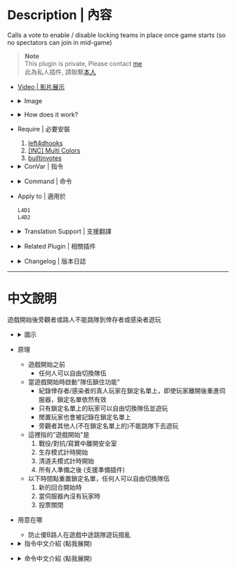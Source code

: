 # Description | 內容
Calls a vote to enable / disable locking teams in place once game starts (so no spectators can join in mid-game)

> __Note__ <br/>
This plugin is private, Please contact [me](https://github.com/fbef0102/Game-Private_Plugin#私人插件列表-private-plugins-list)<br/>
此為私人插件, 請聯繫[本人](https://github.com/fbef0102/Game-Private_Plugin#私人插件列表-private-plugins-list)

* [Video | 影片展示](https://youtu.be/B1oghdYb_gE)

* <details><summary>Image</summary>

	<br/>![teamlock_vote_1](image/teamlock_vote_1.jpg)
	<br/>![teamlock_vote_2](image/teamlock_vote_2.jpg)
	<br/>![teamlock_vote_3](image/teamlock_vote_3.jpg)
</details>

* <details><summary>How does it work?</summary>

	* Before game starts
		* Every can switch team
	* After game starts, server will "lock the team"
		* Record the infected/survivor players on the whitelisted. Whitelisted still work even if they leave and rejoin the server
		* Only the whitelisted players can switch team and play
		* All other players can not join the team
	* "Game starts" meaning
		* Survivors leave the saferoom
		* Survival starts
		* Scavenge starts
		* Everyone is ready (Support readyup plugin)
	* No other players will be able to join the survivor/infected team until ether:
		* Round end
		* Players vote to disable teamlock
		* Whitelisted players have all left the server
</details>

* Require | 必要安裝
	1. [left4dhooks](https://forums.alliedmods.net/showthread.php?t=321696)
	2. [[INC] Multi Colors](https://github.com/fbef0102/L4D1_2-Plugins/releases/tag/Multi-Colors)
	3. [builtinvotes](https://github.com/fbef0102/Game-Private_Plugin/releases/tag/builtinvotes)
	
* <details><summary>ConVar | 指令</summary>

	* cfg/sourcemod/teamlock_vote.cfg
		```php
		// 0=Plugin off, 1=Plugin on.
		teamlock_vote_enable "1"

		// Delay to start another a teamlock vote after vote ends.
		teamlock_vote_delay "60"

		// Numbers of real survivor and infected player required to start a teamlock vote.
		teamlock_vote_required "2"

		// If 1, players can not start teamlock vote after game starts (survivors leaving saferoom / survival or scavenge begins).
		teamlock_vote_game_block "1"

		// Enable teamlock by default?
		// 0=Disable, 1=Only when round is live
		teamlock_vote_default_value "1"
		```
</details>

* <details><summary>Command | 命令</summary>
	
	* **Calls a vote to enable / disable locking teams**
		```php
		sm_teamlock
		```
</details>

* Apply to | 適用於
	```
	L4D1
	L4D2
	```

* <details><summary>Translation Support | 支援翻譯</summary>

	```
	English
	繁體中文
	简体中文
	```
</details>

* <details><summary>Related Plugin | 相關插件</summary>

	1. [readyup](/Plugin_插件/Server_伺服器/readyup): Ready Plugin
		* 所有玩家準備才能開始遊戲的插件
</details>

* <details><summary>Changelog | 版本日誌</summary>

	* v1.3 (2024-9-21)
		* Support Translation
		* Add menu
		* Add continuous lock

	* v1.2 (2023-5-23)
		* Support readyup

	* v1.1 (2023-2-16)
		* Support L4D1

	* v1.0 (2022-11-27)
		* Initial Release
</details>

- - - -
# 中文說明
遊戲開始後旁觀者或路人不能跳隊到倖存者或感染者遊玩

* <details><summary>圖示</summary>

	<br/>![zho/teamlock_vote_1](image/zho/teamlock_vote_1.jpg)
	<br/>![zho/teamlock_vote_2](image/zho/teamlock_vote_2.jpg)
	<br/>![zho/teamlock_vote_3](image/zho/teamlock_vote_3.jpg)
</details>

* 原理
	* 遊戲開始之前
		* 任何人可以自由切換隊伍
	* 當遊戲開始時啟動"隊伍鎖住功能"
		* 紀錄倖存者/感染者的真人玩家在鎖定名單上，即使玩家離開後重進伺服器，鎖定名單依然有效
		* 只有鎖定名單上的玩家可以自由切換隊伍並遊玩
		* 閒置玩家也會被記錄在鎖定名單上
		* 旁觀者其他人(不在鎖定名單上的)不能跳隊下去遊玩
	* 這裡指的"遊戲開始"是
		1. 戰役/對抗/寫實中離開安全室
		2. 生存模式計時開始
		3. 清道夫模式計時開始
		4. 所有人準備之後 (支援準備插件)
	* 以下時間點重置鎖定名單，任何人可以自由切換隊伍
		1. 新的回合開始時
		2. 當伺服器內沒有玩家時
		3. 投票關閉

* 用意在哪
	* 防止傻B路人在遊戲中途跳隊遊玩搗亂

* <details><summary>指令中文介紹 (點我展開)</summary>

	* cfg/sourcemod/teamlock_vote.cfg
		```php
		// 0=關閉插件, 1=啟動插件
		teamlock_vote_enable "1"

		// 60秒後才能再發起 "隊伍鎖住功能" 投票
		teamlock_vote_delay "60"

		// 發起 "隊伍鎖住功能" 投票需要的真人玩家數量，位於特感隊伍與倖存者隊伍
		teamlock_vote_required "2"

		// 為1時，遊戲開始後不能發起 "隊伍鎖住功能" 投票
		// 遊戲開始是指 1. 玩家離開安全室 2. 生存模式計時開始 3. 清道夫模式計時開始 4. 所有人準備之後 (支援準備插件)
		teamlock_vote_game_block "1"

		// 伺服器啟動時，預設的 "隊伍鎖住功能"
		// 0=關閉, 1=遊戲開始才鎖定 (Only when round is live)
		teamlock_vote_default_value "1"
		```
</details>

* <details><summary>命令中文介紹 (點我展開)</summary>
	
	* **發起 "隊伍鎖住功能" 投票**
		```php
		sm_teamlock
		```
</details>

